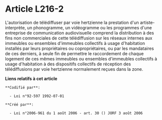# Article L216-2

L'autorisation de télédiffuser par voie hertzienne la prestation d'un artiste-interprète, un phonogramme, un vidéogramme ou
les programmes d'une entreprise de communication audiovisuelle comprend la distribution à des fins non commerciales de cette
télédiffusion sur les réseaux internes aux immeubles ou ensembles d'immeubles collectifs à usage d'habitation installés par
leurs propriétaires ou copropriétaires, ou par les mandataires de ces derniers, à seule fin de permettre le raccordement de
chaque logement de ces mêmes immeubles ou ensembles d'immeubles collectifs à usage d'habitation à des dispositifs collectifs
de réception des télédiffusions par voie hertzienne normalement reçues dans la zone.

**Liens relatifs à cet article**

	**Codifié par**:

	  - Loi n°92-597 1992-07-01

	**Créé par**:

	  - Loi n°2006-961 du 1 août 2006 - art. 30 () JORF 3 août 2006
